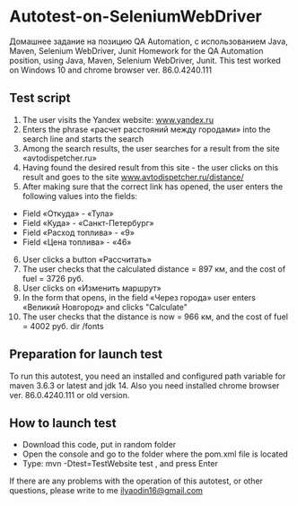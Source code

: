 # Autotest-on-SeleniumWebDriver
Домашнее задание на позицию QA Automation, с использованием Java, Maven, Selenium WebDriver, Junit
Homework for the QA Automation position, using Java, Maven, Selenium WebDriver, Junit.
This test worked on Windows 10 and chrome browser ver. 86.0.4240.111

## Test script

1.	The user visits the Yandex website: www.yandex.ru
2.	Enters the phrase «расчет расстояний между городами» into the search line and starts the search
3.	Among the search results, the user searches for a result from the site «avtodispetcher.ru»
4.	Having found the desired result from this site - the user clicks on this result and goes to the site www.avtodispetcher.ru/distance/ 
5.	After making sure that the correct link has opened, the user enters the following values into the fields:
- Field «Откуда» - «Тула»
- Field «Куда» - «Санкт-Петербург»
- Field «Расход топлива» - «9»
- Field «Цена топлива» - «46»
6.	User clicks a button «Рассчитать» 
7.	The user checks that the calculated distance = 897 км, and the cost of fuel = 3726 руб.
8.	User clicks on «Изменить маршрут»
9.	In the form that opens, in the field «Через города» user enters «Великий Новгород» and clicks "Calculate"
10.	The user checks that the distance is now = 966 км, and the cost of fuel = 4002 руб. dir /fonts

## Preparation for launch test

To run this autotest, you need an installed and configured path variable for maven 3.6.3 or latest and jdk 14.
Also you need installed chrome browser ver. 86.0.4240.111 or old version.

## How to launch test

* Download this code, put in random folder
* Open the console and go to the folder where the pom.xml file is located
* Type: mvn -Dtest=TestWebsite test , and press Enter


If there are any problems with the operation of this autotest, or other questions, please write to me ilyaodin16@gmail.com
